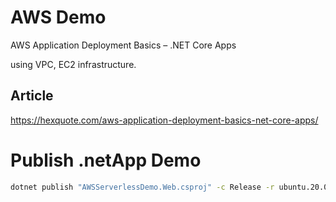 # AWS Demo

AWS Application Deployment Basics – .NET Core Apps    

using VPC, EC2 infrastructure.     


## Article

https://hexquote.com/aws-application-deployment-basics-net-core-apps/

# Publish .netApp Demo
```bash
dotnet publish "AWSServerlessDemo.Web.csproj" -c Release -r ubuntu.20.04-x64
```
